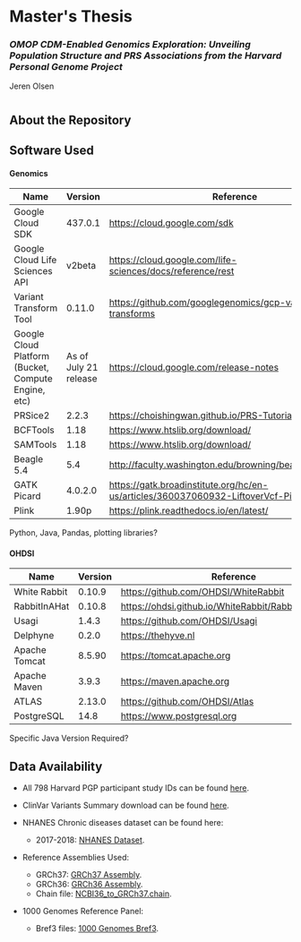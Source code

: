 # Master's Thesis
### _OMOP CDM-Enabled Genomics Exploration: Unveiling Population Structure and PRS Associations from the Harvard Personal Genome Project_
Jeren Olsen
#
#
#
## About the Repository
## Software Used
#### Genomics
|Name|Version|Reference|
| --- | --- | --- |
| Google Cloud SDK | 437.0.1 | https://cloud.google.com/sdk |
| Google Cloud Life Sciences API | v2beta | https://cloud.google.com/life-sciences/docs/reference/rest |
| Variant Transform Tool | 0.11.0 | https://github.com/googlegenomics/gcp-variant-transforms |
| Google Cloud Platform (Bucket, Compute Engine, etc) | As of July 21 release | https://cloud.google.com/release-notes |
| PRSice2 | 2.2.3 | https://choishingwan.github.io/PRS-Tutorial/prsice/ |
| BCFTools | 1.18 | https://www.htslib.org/download/ |
| SAMTools | 1.18 | https://www.htslib.org/download/ |
| Beagle 5.4 | 5.4 | http://faculty.washington.edu/browning/beagle/beagle.html |
| GATK Picard | 4.0.2.0 | https://gatk.broadinstitute.org/hc/en-us/articles/360037060932-LiftoverVcf-Picard- |
| Plink | 1.90p | https://plink.readthedocs.io/en/latest/ |
Python, Java, Pandas, plotting libraries?

#### OHDSI 
|Name|Version|Reference|
| --- | --- | --- |
| White Rabbit | 0.10.9 | https://github.com/OHDSI/WhiteRabbit |
| RabbitInAHat | 0.10.8 | https://ohdsi.github.io/WhiteRabbit/RabbitInAHat.html |
| Usagi | 1.4.3 | https://github.com/OHDSI/Usagi |
| Delphyne | 0.2.0 | https://thehyve.nl |
| Apache Tomcat | 8.5.90 | https://tomcat.apache.org |
| Apache Maven | 3.9.3 | https://maven.apache.org |
| ATLAS | 2.13.0 | https://github.com/OHDSI/Atlas |
| PostgreSQL | 14.8 | https://www.postgresql.org |
Specific Java Version Required?

## Data Availability

- All 798 Harvard PGP participant study IDs can be found [here](https://github.com/JamWithBread/Masters-Thesis-VU-Hyve/blob/main/Resources/Harvard-PGP-798-profiles.txt).

- ClinVar Variants Summary download can be found [here](https://ftp.ncbi.nlm.nih.gov/pub/clinvar/tab_delimited/variant_summary.txt.gz).

- NHANES Chronic diseases dataset can be found here:
  - 2017-2018: [NHANES Dataset](https://wwwn.cdc.gov/Nchs/Nhanes/continuousnhanes/default.aspx?BeginYear=2017).

- Reference Assemblies Used:
  - GRCh37: [GRCh37 Assembly](http://grch37.ensembl.org/Homo_sapiens/Info/Index).
  - GRCh36: [GRCh36 Assembly](https://www.ncbi.nlm.nih.gov/datasets/genome/GCF_000001405.12/).
  - Chain file: [NCBI36_to_GRCh37.chain](https://github.com/JamWithBread/Masters-Thesis-VU-Hyve/blob/main/Resources/NCBI36_to_GRCh37.chain).

- 1000 Genomes Reference Panel:
  - Bref3 files: [1000 Genomes Bref3](https://bochet.gcc.biostat.washington.edu/beagle/1000_Genomes_phase3_v5a/b37.bref3/).
